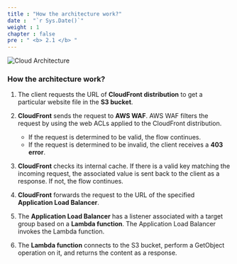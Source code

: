 ```yaml
---
title : "How the architecture work?"
date :  "`r Sys.Date()`" 
weight : 1
chapter : false
pre : " <b> 2.1 </b> "
---
```


![Cloud Architecture](/images/2/WS1_Step.svg?featherlight=false&width=90pc)
### How the architecture work?

1. The client requests the URL of **CloudFront distribution** to get a particular website file in the **S3 bucket**.

2. **CloudFront** sends the request to **AWS WAF**. AWS WAF filters the request by using the web ACLs applied to the CloudFront distribution. 
    - If the request is determined to be valid, the flow continues. 
    - If the request is determined to be invalid, the client receives a **403 error**.

3. **CloudFront** checks its internal cache. If there is a valid key matching the incoming request, the associated value is sent back to the client as a response. If not, the flow continues.

4. **CloudFront** forwards the request to the URL of the specified **Application Load Balancer**.

5. The **Application Load Balancer** has a listener associated with a target group based on a **Lambda function**. The Application Load Balancer invokes the Lambda function.

6. The **Lambda function** connects to the S3 bucket, perform a GetObject operation on it, and returns the content as a response.



